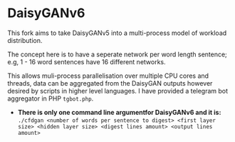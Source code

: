 # DaisyGANv6
This fork aims to take DaisyGANv5 into a multi-process model of workload distribution.

The concept here is to have a seperate network per word length sentence; e.g, 1 - 16 word sentences have 16 different networks.

This allows muli-process parallelisation over multiple CPU cores and threads, data can be aggregated from the DaisyGAN outputs however desired by scripts in higher level languages. I have provided a telegram bot aggregator in PHP `tgbot.php`.

- **There is only one command line argumentfor DaisyGANv6 and it is:**<br>
`./cfdgan <number of words per sentence to digest> <first layer size> <hidden layer size> <digest lines amount> <output lines amount>`
